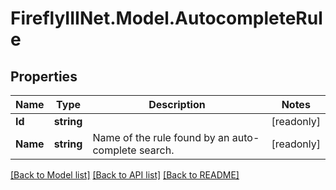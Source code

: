 # FireflyIIINet.Model.AutocompleteRule

## Properties

Name | Type | Description | Notes
------------ | ------------- | ------------- | -------------
**Id** | **string** |  | [readonly] 
**Name** | **string** | Name of the rule found by an auto-complete search. | [readonly] 

[[Back to Model list]](../README.md#documentation-for-models) [[Back to API list]](../README.md#documentation-for-api-endpoints) [[Back to README]](../README.md)

